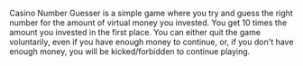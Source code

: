 Casino Number Guesser is a simple game where you try and guess the right number for the amount of virtual money you invested. You get 10 times the amount you 
invested in the first place. You can either quit the game voluntarily, even if you have enough money to continue, or, if you don't have enough money, you will be
kicked/forbidden to continue playing.
